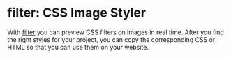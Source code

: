 # filter: CSS Image Styler
With [filter](https://kero20-hw2.herokuapp.com/) you can preview CSS filters on images in real time. After you find the right styles for your project, you can copy the corresponding CSS or HTML so that you can use them on your website. 
